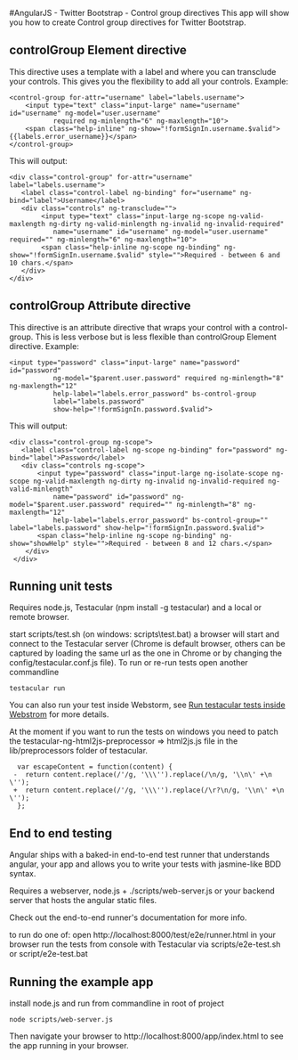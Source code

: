 #AngularJS - Twitter Bootstrap - Control group directives
This app will show you how to create Control group directives for Twitter Bootstrap.

## controlGroup Element directive
This directive uses a template with a label and where you can transclude your controls.
This gives you the flexibility to add all your controls.
Example:
```
<control-group for-attr="username" label="labels.username">
    <input type="text" class="input-large" name="username" id="username" ng-model="user.username"
           required ng-minlength="6" ng-maxlength="10">
    <span class="help-inline" ng-show="!formSignIn.username.$valid">{{labels.error_username}}</span>
</control-group>
 ```

 This will output:
  ```
  <div class="control-group" for-attr="username" label="labels.username">
     <label class="control-label ng-binding" for="username" ng-bind="label">Username</label>
     <div class="controls" ng-transclude="">
          <input type="text" class="input-large ng-scope ng-valid-maxlength ng-dirty ng-valid-minlength ng-invalid ng-invalid-required"
             name="username" id="username" ng-model="user.username" required="" ng-minlength="6" ng-maxlength="10">
          <span class="help-inline ng-scope ng-binding" ng-show="!formSignIn.username.$valid" style="">Required - between 6 and 10 chars.</span>
     </div>
  </div>
   ```

## controlGroup Attribute directive
This directive is an attribute directive that wraps your control with a control-group.
This is less verbose but is less flexible than controlGroup Element directive.
Example:
```
<input type="password" class="input-large" name="password" id="password"
           ng-model="$parent.user.password" required ng-minlength="8" ng-maxlength="12"
           help-label="labels.error_password" bs-control-group
           label="labels.password"
           show-help="!formSignIn.password.$valid">
 ```

 This will output:
 ```
 <div class="control-group ng-scope">
    <label class="control-label ng-scope ng-binding" for="password" ng-bind="label">Password</label>
    <div class="controls ng-scope">
        <input type="password" class="input-large ng-isolate-scope ng-scope ng-valid-maxlength ng-dirty ng-invalid ng-invalid-required ng-valid-minlength"
            name="password" id="password" ng-model="$parent.user.password" required="" ng-minlength="8" ng-maxlength="12"
            help-label="labels.error_password" bs-control-group="" label="labels.password" show-help="!formSignIn.password.$valid">
        <span class="help-inline ng-scope ng-binding" ng-show="showHelp" style="">Required - between 8 and 12 chars.</span>
     </div>
  </div>
  ```


## Running unit tests

Requires node.js, Testacular (npm install -g testacular) and a local or remote browser.

start scripts/test.sh (on windows: scripts\test.bat)
a browser will start and connect to the Testacular server (Chrome is default browser, others can be captured by loading the same url as the one in Chrome or by changing the config/testacular.conf.js file).
To run or re-run tests open another commandline
 ```
 testacular run
 ```

You can also run your test inside Webstorm, see [Run testacular tests inside Webstrom](http://angularjs-how-to.blogspot.be/2013/02/run-testacular-inside-webstrom-gert.html) for more details.

At the moment if you want to run the tests on windows you need to patch the testacular-ng-html2js-preprocessor => html2js.js file in the lib/preprocessors folder of testacular.

```
  var escapeContent = function(content) {
 -  return content.replace(/'/g, '\\\'').replace(/\n/g, '\\n\' +\n    \'');
 +  return content.replace(/'/g, '\\\'').replace(/\r?\n/g, '\\n\' +\n    \'');
  };
 ```

## End to end testing

Angular ships with a baked-in end-to-end test runner that understands angular, your app and allows you to write your tests with jasmine-like BDD syntax.

Requires a webserver, node.js + ./scripts/web-server.js or your backend server that hosts the angular static files.

Check out the end-to-end runner's documentation for more info.

to run do one of:
open http://localhost:8000/test/e2e/runner.html in your browser
run the tests from console with Testacular via scripts/e2e-test.sh or script/e2e-test.bat

## Running the example app

install node.js and run from commandline in root of project
 ```
 node scripts/web-server.js
   ```
Then navigate your browser to http://localhost:8000/app/index.html to see the app running in your browser.